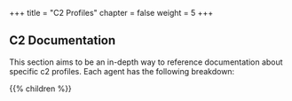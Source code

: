 +++
title = "C2 Profiles"
chapter = false
weight = 5
+++

## C2 Documentation

This section aims to be an in-depth way to reference documentation about specific c2 profiles. Each agent has the following breakdown:


{{% children  %}}